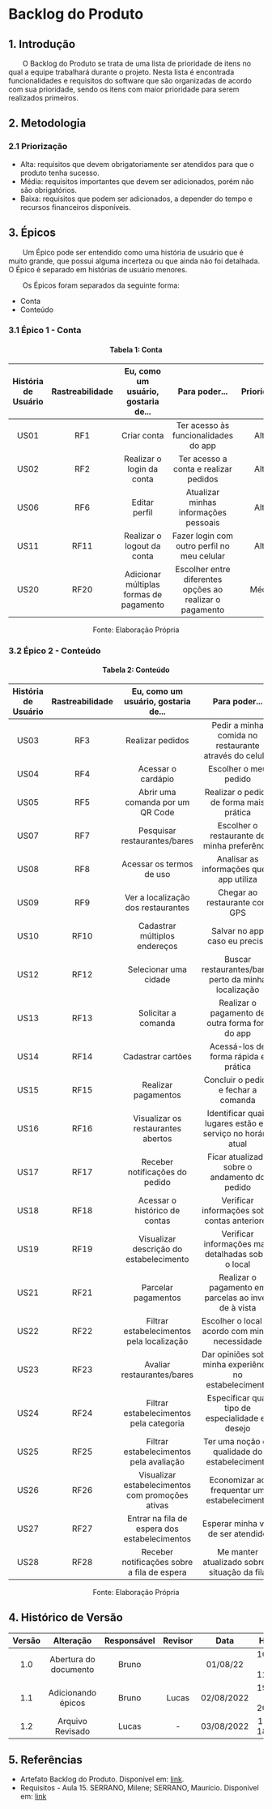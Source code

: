 # Backlog do Produto

## 1. Introdução

&emsp;&emsp;O Backlog do Produto se trata de uma lista de prioridade de itens no qual a equipe trabalhará durante o projeto. Nesta lista é encontrada funcionalidades e requisitos do software que são organizadas de acordo com sua prioridade, sendo os itens com maior prioridade para serem realizados primeiros.

## 2. Metodologia

### 2.1 Priorização

- Alta: requisitos que devem obrigatoriamente ser atendidos para que o produto tenha sucesso.
- Média: requisitos importantes que devem ser adicionados, porém não são obrigatórios.
- Baixa: requisitos que podem ser adicionados, a depender do tempo e recursos financeiros disponíveis.

## 3. Épicos

&emsp;&emsp;Um Épico pode ser entendido como uma história de usuário que é muito grande, que possui alguma incerteza ou que ainda não foi detalhada. O Épico é separado em histórias de usuário menores.

&emsp;&emsp;Os Épicos foram separados da seguinte forma:

- Conta
- Conteúdo

### 3.1 Épico 1 - Conta

<center>

#### Tabela 1: Conta

| História de Usuário | Rastreabilidade |   Eu, como um usuário, gostaria de...   |                      Para poder...                       | Prioridade |
| :-----------------: | :-------------: | :-------------------------------------: | :------------------------------------------------------: | :----------------: |
|        US01         |       RF1       |               Criar conta               |           Ter acesso às funcionalidades do app           |        Alta        |
|        US02         |       RF2       |        Realizar o login da conta        |          Ter acesso a conta e realizar pedidos           |        Alta        |
|        US06         |       RF6       |              Editar perfil              |          Atualizar minhas informações pessoais           |        Alta        |
|        US11         |      RF11       |       Realizar o logout da conta        |       Fazer login com outro perfil no meu celular        |        Alta        |
|        US20         |      RF20       | Adicionar múltiplas formas de pagamento | Escolher entre diferentes opções ao realizar o pagamento |       Média        |

<figcaption>Fonte: Elaboração Própria</figcaption>

</center>

### 3.2 Épico 2 - Conteúdo

<center>

#### Tabela 2: Conteúdo

| História de Usuário | Rastreabilidade |       Eu, como um usuário, gostaria de...        |                        Para poder...                        | Prioridade |
| :-----------------: | :-------------: | :----------------------------------------------: | :---------------------------------------------------------: | :----------------: |
|        US03         |       RF3       |                 Realizar pedidos                 |   Pedir a minha comida no restaurante através do celular    |        Alta        |
|        US04         |       RF4       |                Acessar o cardápio                |                    Escolher o meu pedido                    |        Alta        |
|        US05         |       RF5       |         Abrir uma comanda por um QR Code         |           Realizar o pedido de forma mais prática           |        Alta        |
|        US07         |       RF7       |           Pesquisar restaurantes/bares           |         Escolher o restaurante de minha preferência         |        Alta        |
|        US08         |       RF8       |             Acessar os termos de uso             |          Analisar as informações que o app utiliza          |        Alta        |
|        US09         |       RF9       |        Ver a localização dos restaurantes        |                Chegar ao restaurante com GPS                |        Alta        |
|        US10         |      RF10       |          Cadastrar múltiplos endereços           |                Salvar no app caso eu precise                |        Alta        |
|        US12         |      RF12       |              Selecionar uma cidade               |    Buscar restaurantes/bares perto da minha localização     |        Alta        |
|        US13         |      RF13       |               Solicitar a comanda                |       Realizar o pagamento de outra forma fora do app       |        Alta        |
|        US14         |      RF14       |                Cadastrar cartões                 |            Acessá-los de forma rápida e prática             |       Média        |
|        US15         |      RF15       |               Realizar pagamentos                |            Concluir o pedido e fechar a comanda             |       Média        |
|        US16         |      RF16       |        Visualizar os restaurantes abertos        | Identificar quais lugares estão em serviço no horário atual |       Média        |
|        US17         |      RF17       |          Receber notificações do pedido          |        Ficar atualizado sobre o andamento do pedido         |       Média        |
|        US18         |      RF18       |          Acessar o histórico de contas           |        Verificar informações sobre contas anteriores        |       Média        |
|        US19         |      RF19       |     Visualizar descrição do estabelecimento      |     Verificar informações mais detalhadas sobre o local     |       Média        |
|        US21         |      RF21       |               Parcelar pagamentos                |    Realizar o pagamento em parcelas ao invés de à vista     |       Média        |
|        US22         |      RF22       |    Filtrar estabelecimentos pela localização     |      Escolher o local de acordo com minha necessidade       |       Baixa        |
|        US23         |      RF23       |            Avaliar restaurantes/bares            |   Dar opiniões sobre minha experiência no estabelecimento   |       Baixa        |
|        US24         |      RF24       |     Filtrar estabelecimentos pela categoria      |      Especificar qual tipo de especialidade eu desejo       |       Baixa        |
|        US25         |      RF25       |     Filtrar estabelecimentos pela avaliação      |        Ter uma noção da qualidade do estabelecimento        |       Baixa        |
|        US26         |      RF26       | Visualizar estabelecimentos com promoções ativas |         Economizar ao frequentar um estabelecimento         |       Baixa        |
|        US27         |      RF27       |  Entrar na fila de espera dos estabelecimentos   |              Esperar minha vez de ser atendido              |       Baixa        |
|        US28         |      RF28       |   Receber notificações sobre a fila de espera    |        Me manter atualizado sobre a situação da fila        |       Baixa        |

<figcaption>Fonte: Elaboração Própria</figcaption>

</center>

## 4. Histórico de Versão

| Versão |       Alteração       | Responsável | Revisor |    Data    |      Hora      |
| :----: | :-------------------: | :---------: | :-----: | :--------: | :------------: |
|  1.0   | Abertura do documento |    Bruno    |         |  01/08/22  | 10:30 às 12:10 |
|  1.1   |  Adicionando épicos   |    Bruno    |  Lucas       | 02/08/2022 | 19:30 às 20:15 |
|  1.2   |  Arquivo Revisado   |    Lucas    |    -   | 03/08/2022 | 18 às 18:25 |

## 5. Referências

- Artefato Backlog do Produto. Disponível em: [link](https://www.trt9.jus.br/pds/Scrum/workproducts/product_backlog_68345C16.html#:~:text=O%20Backlog%20do%20Produto%20%C3%A9,cliente%20ao%20longo%20das%20Sprints).
- Requisitos - Aula 15. SERRANO, Milene; SERRANO, Maurício. Disponível em:  [link](https://aprender3.unb.br/pluginfile.php/2124496/mod_resource/content/1/Requisitos%20-%20Aula%2015a.pdf)
